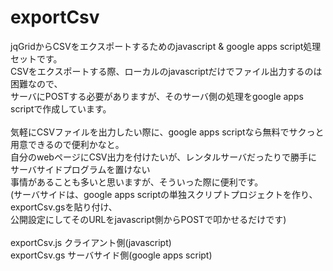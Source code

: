 exportCsv
=========

jqGridからCSVをエクスポートするためのjavascript & google apps script処理セットです。<br>
CSVをエクスポートする際、ローカルのjavascriptだけでファイル出力するのは困難なので、<br>
サーバにPOSTする必要がありますが、そのサーバ側の処理をgoogle apps scriptで作成しています。<br>
<br>
気軽にCSVファイルを出力したい際に、google apps scriptなら無料でサクっと用意できるので便利かなと。<br>
自分のwebページにCSV出力を付けたいが、レンタルサーバだったりで勝手にサーバサイドプログラムを置けない<br>
事情があることも多いと思いますが、そういった際に便利です。<br>
(サーバサイドは、google apps scriptの単独スクリプトプロジェクトを作り、exportCsv.gsを貼り付け、<br>
 公開設定にしてそのURLをjavascript側からPOSTで叩かせるだけです)<br>
<br>
	exportCsv.js   クライアント側(javascript)<br>
	exportCsv.gs   サーバサイド側(google apps script)<br>
<br> 
